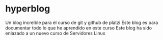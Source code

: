 # hyperblog
Un blog increíble para el curso de git y github de platzi
Este blog es para documentar todo lo que he aprendido en este curso
Este blog ha sido enlazado a un nuevo curso de Servidores Linux
